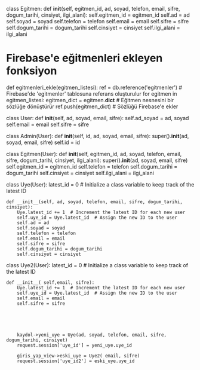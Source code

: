 class Egitmen:
    def __init__(self, egitmen_id, ad, soyad, telefon, email, sifre, dogum_tarihi, cinsiyet, ilgi_alani):
        self.egitmen_id = egitmen_id
        self.ad = ad
        self.soyad = soyad
        self.telefon = telefon
        self.email = email
        self.sifre = sifre
        self.dogum_tarihi = dogum_tarihi
        self.cinsiyet = cinsiyet
        self.ilgi_alani = ilgi_alani

# Firebase'e eğitmenleri ekleyen fonksiyon
def egitmenleri_ekle(egitmen_listesi):
    ref = db.reference('egitmenler')  # Firebase'de 'egitmenler' tablosuna referans oluşturulur
    for egitmen in egitmen_listesi:
        egitmen_dict = egitmen.__dict__  # Eğitmen nesnesini bir sözlüğe dönüştürür
        ref.push(egitmen_dict)  # Sözlüğü Firebase'e ekler







class User:
    def __init__(self, ad, soyad, email, sifre):
        self.ad_soyad = ad, soyad
        self.email = email
        self.sifre = sifre

class Admin(User):
    def __init__(self, id, ad, soyad, email, sifre):
        super().__init__(ad, soyad, email, sifre)
        self.id = id

class Egitmen(User):
    def __init__(self, egitmen_id, ad, soyad, telefon, email, sifre, dogum_tarihi, cinsiyet, ilgi_alani):
        super().__init__(ad, soyad, email, sifre)
        self.egitmen_id = egitmen_id
        self.telefon = telefon
        self.dogum_tarihi = dogum_tarihi
        self.cinsiyet = cinsiyet
        self.ilgi_alani = ilgi_alani


class Uye(User):
    latest_id = 0  # Initialize a class variable to keep track of the latest ID

    def __init__(self, ad, soyad, telefon, email, sifre, dogum_tarihi, cinsiyet):
        Uye.latest_id += 1  # Increment the latest ID for each new user
        self.uye_id = Uye.latest_id  # Assign the new ID to the user
        self.ad = ad
        self.soyad = soyad
        self.telefon = telefon
        self.email = email
        self.sifre = sifre
        self.dogum_tarihi = dogum_tarihi
        self.cinsiyet = cinsiyet

class Uye2(User):
    latest_id = 0  # Initialize a class variable to keep track of the latest ID

    def __init__( self,email, sifre):
        Uye.latest_id += 1  # Increment the latest ID for each new user
        self.uye_id = Uye.latest_id  # Assign the new ID to the user
        self.email = email
        self.sifre = sifre





        kaydol->yeni_uye = Uye(ad, soyad, telefon, email, sifre, dogum_tarihi, cinsiyet)
        request.session['uye_id'] = yeni_uye.uye_id

        giris_yap_view->eski_uye = Uye2( email, sifre)
        request.session['uye_id2'] = eski_uye.uye_id 
